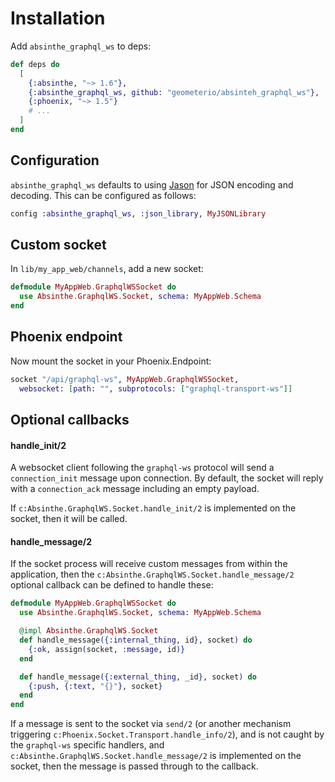 # Installation

Add `absinthe_graphql_ws` to deps:

```elixir
def deps do
  [
    {:absinthe, "~> 1.6"},
    {:absinthe_graphql_ws, github: "geometerio/absinteh_graphql_ws"},
    {:phoenix, "~> 1.5"}
    # ...
  ]
end
```

## Configuration

`absinthe_graphql_ws` defaults to using [Jason](https://hex.pm/packages/jason)
for JSON encoding and decoding. This can be configured as follows:

```elixir
config :absinthe_graphql_ws, :json_library, MyJSONLibrary
```

## Custom socket

In `lib/my_app_web/channels`, add a new socket:

```elixir
defmodule MyAppWeb.GraphqlWSSocket do
  use Absinthe.GraphqlWS.Socket, schema: MyAppWeb.Schema
end
```

## Phoenix endpoint

Now mount the socket in your Phoenix.Endpoint:

```elixir
socket "/api/graphql-ws", MyAppWeb.GraphqlWSSocket,
  websocket: [path: "", subprotocols: ["graphql-transport-ws"]]
```

## Optional callbacks

#### handle_init/2

A websocket client following the `graphql-ws` protocol will send a `connection_init`
message upon connection. By default, the socket will reply with a `connection_ack`
message including an empty payload.

If `c:Absinthe.GraphqlWS.Socket.handle_init/2` is implemented on the socket, then
it will be called.

#### handle_message/2

If the socket process will receive custom messages from within the application,
then the `c:Absinthe.GraphqlWS.Socket.handle_message/2` optional callback can
be defined to handle these:

```elixir
defmodule MyAppWeb.GraphqlWSSocket do
  use Absinthe.GraphqlWS.Socket, schema: MyAppWeb.Schema

  @impl Absinthe.GraphqlWS.Socket
  def handle_message({:internal_thing, id}, socket) do
    {:ok, assign(socket, :message, id)}
  end

  def handle_message({:external_thing, _id}, socket) do
    {:push, {:text, "{}"}, socket}
  end
end
```

If a message is sent to the socket via `send/2` (or another mechanism triggering
`c:Phoenix.Socket.Transport.handle_info/2`), and is not caught by
the `graphql-ws` specific handlers, and `c:Absinthe.GraphqlWS.Socket.handle_message/2`
is implemented on the socket, then the message is passed through to the callback.
